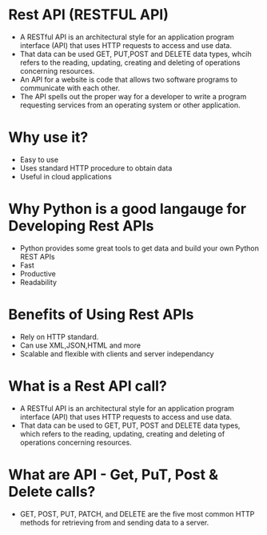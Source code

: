 # Rest API (RESTFUL API)

- A RESTful API is an architectural style for an application program interface (API) that uses HTTP requests to access and use data. 
- That data can be used GET, PUT,POST and DELETE data types, whcih refers to the reading, updating, creating and deleting of operations concerning resources.
- An API for a website is code that allows two software programs to communicate with each other. 
- The API spells out the proper way for a developer to write a program requesting services from an operating system or other application.

# Why use it?

- Easy to use
- Uses standard HTTP procedure to obtain data
- Useful in cloud applications

# Why Python is a good langauge for Developing Rest APIs

- Python provides some great tools to get data and build your own Python REST APIs
- Fast
- Productive
- Readability

# Benefits of Using Rest APIs
- Rely on HTTP standard.
- Can use XML,JSON,HTML and more
- Scalable and flexible with clients and server independancy

# What is a Rest API call?
- A RESTful API is an architectural style for an application program interface (API) that uses HTTP requests to access and use data.
- That data can be used to GET, PUT, POST and DELETE data types, which refers to the reading, updating, creating and deleting of operations concerning resources.


# What are API - Get, PuT, Post & Delete calls?
- GET, POST, PUT, PATCH, and DELETE are the five most common HTTP methods for retrieving from and sending data to a server.